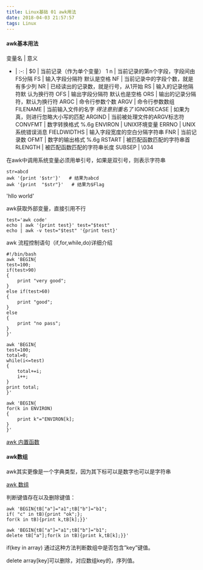 ```yaml
---
title: Linux基础 01 awk用法
date: 2018-04-03 21:57:57
tags: Linux
---
```


#### awk基本用法

变量名 | 意义
- | :-: |
$0	| 当前记录（作为单个变量）
$1~$n	| 当前记录的第n个字段，字段间由FS分隔
FS	| 输入字段分隔符 默认是空格
NF	| 当前记录中的字段个数，就是有多少列
NR	| 已经读出的记录数，就是行号，从1开始
RS	| 输入的记录他隔符默 认为换行符
OFS |	输出字段分隔符 默认也是空格
ORS	| 输出的记录分隔符，默认为换行符
ARGC	| 命令行参数个数
ARGV	| 命令行参数数组
FILENAME	| 当前输入文件的名字  *得注意别重名了*
IGNORECASE	| 如果为真，则进行忽略大小写的匹配
ARGIND	| 当前被处理文件的ARGV标志符
CONVFMT	| 数字转换格式 %.6g
ENVIRON	| UNIX环境变量
ERRNO	| UNIX系统错误消息
FIELDWIDTHS	| 输入字段宽度的空白分隔字符串
FNR	| 当前记录数
OFMT	| 数字的输出格式 %.6g
RSTART	| 被匹配函数匹配的字符串首
RLENGTH	| 被匹配函数匹配的字符串长度
SUBSEP	 | \\034

在awk中调用系统变量必须用单引号，如果是双引号，则表示字符串
```shell
str=abcd
awk '{print '$str'}'   # 结果为abcd
awk '{print  "$str"}'   # 结果为$Flag
```

'hllo world'

awk获取外部变量，直接引用不行
```shell
test='awk code'
echo | awk '{print test}' test="$test"
echo | awk -v test="$test" '{print test}'
```

awk 流程控制语句（if,for,while,do)详细介绍

```shell
#!/bin/bash
awk 'BEGIN{
test=100;
if(test>90)
{
    print "very good";
}
else if(test>60)
{
    print "good";
}
else
{
    print "no pass";
}
}'

awk 'BEGIN{
test=100;
total=0;
while(i<=test)
{
    total+=i;
    i++;
}
print total;
}'

awk 'BEGIN{
for(k in ENVIRON)
{
    print k"="ENVIRON[k];
}
}'

```

[awk 内置函数](http://www.cnblogs.com/chengmo/archive/2010/10/08/1845913.html)


#### awk数组
awk其实更像是一个字典类型，因为其下标可以是数字也可以是字符串

[awk 数组](http://www.cnblogs.com/chengmo/archive/2010/10/08/1846190.html)

判断键值存在以及删除键值：
```shell
awk 'BEGIN{tB["a"]="a1";tB["b"]="b1";
if( "c" in tB){print "ok";};
for(k in tB){print k,tB[k];}}'  

awk 'BEGIN{tB["a"]="a1";tB["b"]="b1";
delete tB["a"];for(k in tB){print k,tB[k];}}'                     
```
if(key in array) 通过这种方法判断数组中是否包含”key”键值。

delete array[key]可以删除，对应数组key的，序列值。
